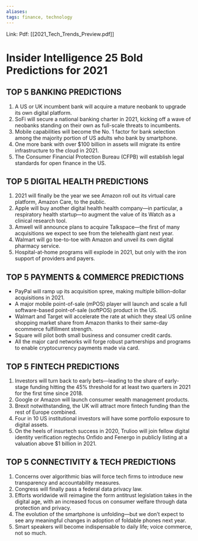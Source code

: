 ```yaml
---
aliases:
tags: finance, technology
---
```

Link:
Pdf: [[2021_Tech_Trends_Preview.pdf]]

# Insider Intelligence 25 Bold Predictions for 2021

## TOP 5 BANKING PREDICTIONS
1. A US or UK incumbent bank will acquire a mature neobank to upgrade its own digital platform.
2. SoFi will secure a national banking charter in 2021, kicking off a wave of neobanks standing on their own as full-scale threats to incumbents.
3. Mobile capabilities will become the No. 1 factor for bank selection among the majority portion of US adults who bank by smartphone.
4. One more bank with over $100 billion in assets will migrate its entire infrastructure to the cloud in 2021.
5. The Consumer Financial Protection Bureau (CFPB) will establish legal standards for open finance in the US.

## TOP 5 DIGITAL HEALTH PREDICTIONS
1. 2021 will finally be the year we see Amazon roll out its virtual care platform, Amazon Care, to the public.
2. Apple will buy another digital health health company—in particular, a respiratory health startup—to augment the value of its Watch as a clinical research tool.
3. Amwell will announce plans to acquire Talkspace—the first of many acquisitions we expect to see from the telehealth giant next year.
4. Walmart will go toe-to-toe with Amazon and unveil its own digital pharmacy service. 
5. Hospital-at-home programs will explode in 2021, but only with the iron support of providers and payers.

## TOP 5 PAYMENTS & COMMERCE PREDICTIONS
* PayPal will ramp up its acquisition spree, making multiple billion-dollar acquisitions in 2021. 
* A major mobile point-of-sale (mPOS) player will launch and scale a full software-based point-of-sale (softPOS) product in the US.
* Walmart and Target will accelerate the rate at which they steal US online shopping market share from Amazon thanks to their same-day ecommerce fulfillment strength.
* Square will pilot both small business and consumer credit cards. 
* All the major card networks will forge robust partnerships and programs to enable cryptocurrency payments made via card.

## TOP 5 FINTECH PREDICTIONS
1. Investors will turn back to early bets—leading to the share of early-stage funding hitting the 45% threshold for at least two quarters in 2021 for the first time since 2018. 
2. Google or Amazon will launch consumer wealth management products.
3. Brexit notwithstanding, the UK will attract more fintech funding than the rest of Europe combined.
4. Four in 10 US institutional investors will have some portfolio exposure to digital assets. 
5. On the heels of insurtech success in 2020, Trulioo will join fellow digital identity verification regtechs Onfido and Fenergo in publicly listing at a valuation above $1 billion in 2021.

## TOP 5 CONNECTIVITY & TECH PREDICTIONS
1. Concerns over algorithmic bias will force tech firms to introduce new transparency and accountability measures.
2. Congress will finally pass a federal data privacy law. 
3. Efforts worldwide will reimagine the form antitrust legislation takes in the digital age, with an increased focus on consumer welfare through data protection and privacy.
4. The evolution of the smartphone is unfolding—but we don’t expect to see any meaningful changes in adoption of foldable phones next year.
5. Smart speakers will become indispensable to daily life; voice commerce, not so much.